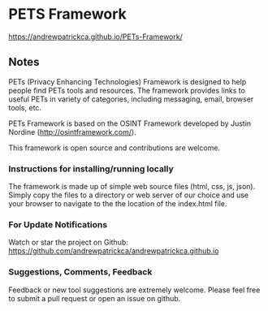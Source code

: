 # PETS Framework

https://andrewpatrickca.github.io/PETs-Framework/

## Notes
PETs (Privacy Enhancing Technologies) Framework is designed to help people find PETs tools and resources. The framework provides links to useful PETs in variety of categories, including messaging, email, browser tools, etc.

PETs Framework is based on the OSINT Framework developed by Justin Nordine (<a href="http://osintframework.com">http://osintframework.com/</a>).
  
This framework is open source and contributions are welcome.

### Instructions for installing/running locally

The framework is made up of simple web source files (html, css, js, json). Simply copy the files to a directory or web server of our choice and use your browser to navigate to the the location of the index.html file.

### For Update Notifications
Watch or star the project on Github: https://github.com/andrewpatrickca/andrewpatrickca.github.io

### Suggestions, Comments, Feedback
Feedback or new tool suggestions are extremely welcome.  Please feel free to submit a pull request or open an issue on github.


